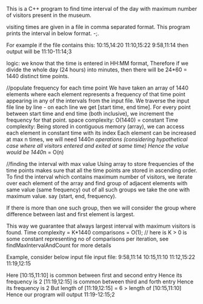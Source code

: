 This is a C++ program to find time interval of the day with maximum number of visitors 
present in the museum.

visiting times are given in a file in comma separated format.
This program prints the interval in below format.
<start time>-<end time>;<number of visitors>. 

For example if the file contains this:
10:15,14:20
11:10,15:22
9:58,11:14
then output will be 
11:10-11:14;3


logic:
we know that the time is entered in HH:MM format,
Therefore if we divide the whole day (24 hours) into minutes, 
then there will be 24*60 = 1440 distinct time points.

//populate frequency for each time point
We have taken an array of 1440 elements where each element represents 
a frequency of that time point appearing in any of the intervals from the input file.
We traverse the input file line by line - on each line we get [start time, end time].
For every point between start time and end time (both inclusive), 
we increment the frequency for that point.
space complexity: 
O(1440) = constant
Time complexity:
Being stored in contiguous memory (array), we can access each element in constant time with its index
Each element can be increased at max n times, we will need 1440*n operations
(considering hypothetical case where all visitors entered and exited at same time)
Hence the value would be 1440*n = O(n)


//finding the interval with max value
Using array to store frequencies of the time points makes sure that all the time points are stored in ascending order.
To find the interval which contains maximum number of visitors, 
we iterate over each element of the array and find group of adjacent elements with same value (same frequency)
out of all such groups we take the one with maximum value.
say  (start, end, frequency).

If there is more than one such group, then we will consider the group where difference between last and first element is largest.

This way we guarantee that always largest interval with maximum visitors is found.
Time complexity = K*1440 comparisons  = O(1); 
// here is K > 0 is some constant representing no of comparisons per iteration, see findMaxIntervalAndCount for more details

Example, consider below input file 
input file:
9:58,11:14
10:15,11:10
11:12,15:22
11:19,12:15

Here 
[10:15,11:10] is common between first and second entry
Hence its frequency is 2
[11:19,12:15] is common between third and forth entry 
Hence its frequency is 2
But length of [11:19,12:15] = 6 >  length of [10:15,11:10]
Hence our program will output 11:19-12:15;2








